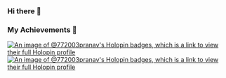 ### Hi there 👋

<!--
**772003pranav/772003pranav** is a ✨ _special_ ✨ repository because its `README.md` (this file) appears on your GitHub profile.

Here are some ideas to get you started:

- 🔭 I’m currently working on ...
- 🌱 I’m currently learning ...
- 👯 I’m looking to collaborate on ...
- 🤔 I’m looking for help with ...
- 💬 Ask me about ...
- 📫 How to reach me: ...
- 😄 Pronouns: ...
- ⚡ Fun fact: ...
-->


### My Achievements 🚀

[![An image of @772003pranav's Holopin badges, which is a link to view their full Holopin profile](https://holopin.me/772003pranav)](https://holopin.io/@772003pranav)
[![An image of @772003pranav's Holopin badges, which is a link to view their full Holopin profile](https://holopin.me/772003pranav)](https://holopin.io/@772003pranav)
